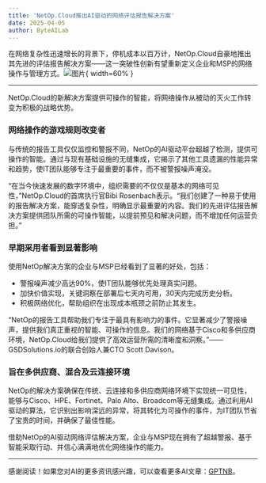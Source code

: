 ```yaml
---
title: 'NetOp.Cloud推出AI驱动的网络评估报告解决方案'
date: 2025-04-05
author: ByteAILab
---
```


在网络复杂性迅速增长的背景下，停机成本以百万计，NetOp.Cloud自豪地推出其先进的评估报告解决方案——这一突破性创新有望重新定义企业和MSP的网络操作与管理方式。![图片](https://ai-techpark.com/wp-content/uploads/NetOp.Cloud-L.jpg){ width=60% }

---
NetOp.Cloud的新解决方案提供可操作的智能，将网络操作从被动的灭火工作转变为积极的战略优势。

### 网络操作的游戏规则改变者

与传统的报告工具仅仅监控和警报不同，NetOp的AI驱动平台超越了检测，提供可操作的智能。通过与现有基础设施的无缝集成，它揭示了其他工具遗漏的性能异常和趋势，使IT团队能够专注于最重要的事件，而不被警报噪声淹没。

“在当今快速发展的数字环境中，组织需要的不仅仅是基本的网络可见性，”NetOp.Cloud的首席执行官Bibi Rosenbach表示。“我们创建了一种易于使用的报告解决方案，能穿透复杂性，明确显示最重要的内容。我们的先进评估报告解决方案提供团队所需的可操作智能，以提前预见和解决问题，而不增加任何运营负担。”

### 早期采用者看到显著影响

使用NetOp解决方案的企业与MSP已经看到了显著的好处，包括：

- 警报噪声减少高达90%，使IT团队能够优先处理真实问题。
- 加快价值实现，关键洞察在部署后七天内可用，30天内完成历史分析。
- 积极网络优化，帮助组织在出现成本瓶颈之前防止其发生。

“NetOp的报告工具帮助我们专注于最具有影响力的事件。它显著减少了警报噪声，提供我们真正重视的智能、可操作的信息。我们的网络基于Cisco和多供应商环境，NetOp.Cloud给我们提供了高效运营所需的清晰度和洞察。”——GSDSolutions.io的联合创始人兼CTO Scott Davison。

### 旨在多供应商、混合及云连接环境

NetOp的解决方案确保在传统、云连接和多供应商网络环境下实现统一可见性，能够与Cisco、HPE、Fortinet、Palo Alto、Broadcom等无缝集成。通过利用AI驱动的算法，它识别出影响深远的异常，将其转化为可操作的事件，为IT团队节省了宝贵的时间，并确保了最佳性能。

借助NetOp的AI驱动网络评估解决方案，企业与MSP现在拥有了超越警报、基于智能采取行动、并信心满满地优化网络操作的能力。

---
感谢阅读！如果您对AI的更多资讯感兴趣，可以查看更多AI文章：[GPTNB](https://gptnb.com)。